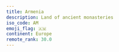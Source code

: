 ```yaml
---
title: Armenia
description: Land of ancient monasteries
iso_code: AM
emoji_flag: 🇦🇲
continent: Europe
remote_rank: 30.0
---
```

